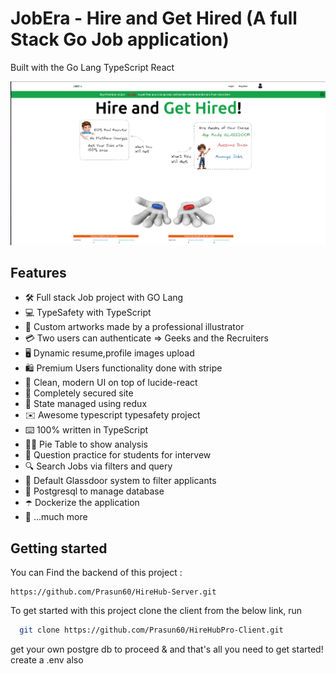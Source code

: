 # JobEra - Hire and Get Hired (A full Stack Go Job application)

Built with the Go Lang TypeScript React

![Project Image](https://github.com/felixoder/JobEra/blob/master/client/public/image_pic.png)




## Features

- 🛠️ Full stack Job project with GO Lang
- 💻 TypeSafety with TypeScript
- 🎨 Custom artworks made by a professional illustrator
- 💳 Two users can authenticate => Geeks and the Recruiters
- 🖥️ Dynamic resume,profile images upload
- 🛍️ Premium Users functionality done with stripe
- 🌟 Clean, modern UI on top of lucide-react 
- 🛒 Completely secured site
- 🔑 State managed using redux
- ✉️  Awesome typescript typesafety project
- ⌨️  100% written in TypeScript
- 😵‍💫 Pie Table to show analysis
- 🤯 Question practice for students for intervew
- 🔍 Search Jobs via filters and query
- 🤖 Default Glassdoor system to filter applicants
- 🧳 Postgresql to manage database
- ☂️ Dockerize the application
- 🎁 ...much more

## Getting started

You can Find the backend of this project :

```
https://github.com/Prasun60/HireHub-Server.git
```


To get started with this project clone the client from the below link, run

```bash
  git clone https://github.com/Prasun60/HireHubPro-Client.git
```
get your own postgre db to proceed  & and that's all you need to get started!
create a .env also



